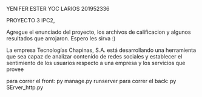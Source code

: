 YENIFER ESTER YOC LARIOS 
201952336

PROYECTO 3 IPC2, 

Agregue el enunciado del proyecto, los archivos de calificacion y algunos resultados que arrojaron. 
Espero les sirva :)


La empresa Tecnologías Chapinas, S.A. está desarrollando una herramienta que sea 
capaz de analizar contenido de redes sociales y establecer el sentimiento de los usuarios 
respecto a una empresa y los servicios que provee

para correr el front: py manage.py runserver
para correr el back: py SErver_http.py
